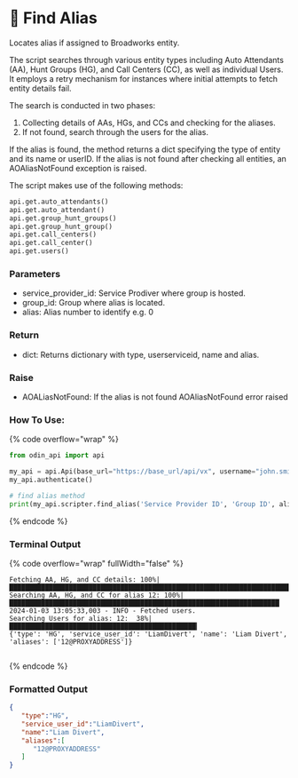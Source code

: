 # 🔎 Find Alias

Locates alias if assigned to Broadworks entity.

The script searches through various entity types including Auto Attendants (AA), Hunt Groups (HG), and Call Centers (CC), as well as individual Users. It employs a retry mechanism for instances where initial attempts to fetch entity details fail.

The search is conducted in two phases:

1. Collecting details of AAs, HGs, and CCs and checking for the aliases.
2. If not found, search through the users for the alias.

If the alias is found, the method returns a dict specifying the type of entity and its name or userID. If the alias is not found after checking all entities, an AOAliasNotFound exception is raised.

The script makes use of the following methods:

```python
api.get.auto_attendants()
api.get.auto_attendant()
api.get.group_hunt_groups()
api.get.group_hunt_group()
api.get.call_centers()
api.get.call_center()
api.get.users()
```

### Parameters&#x20;

* service\_provider\_id: Service Prodiver where group is hosted.
* group\_id: Group where alias is located.
* alias: Alias number to identify e.g. 0

### Return

* dict: Returns dictionary with type, userserviceid, name and alias.

### Raise

* AOALiasNotFound: If the alias is not found AOAliasNotFound error raised

### How To Use:

{% code overflow="wrap" %}
```python
from odin_api import api

my_api = api.Api(base_url="https://base_url/api/vx", username="john.smith", password="ODIN_INSTANCE_1")
my_api.authenticate()

# find alias method
print(my_api.scripter.find_alias('Service Provider ID', 'Group ID', alias=12))
```
{% endcode %}

### Terminal Output

{% code overflow="wrap" fullWidth="false" %}
```
Fetching AA, HG, and CC details: 100%|██████████████████████████████████████████████████████████████████████████
Searching AA, HG, and CC for alias 12: 100%|████████████████████████████████████████████████████████████████████
2024-01-03 13:05:33,003 - INFO - Fetched users.
Searching Users for alias: 12:  38%|███████████████████████████████████████████████▎                            
{'type': 'HG', 'service_user_id': 'LiamDivert', 'name': 'Liam Divert', 'aliases': ['12@PROXYADDRESS']}
        
```
{% endcode %}

### Formatted Output

```json
{
   "type":"HG",
   "service_user_id":"LiamDivert",
   "name":"Liam Divert",
   "aliases":[
      "12@PROXYADDRESS"
   ]
}
```